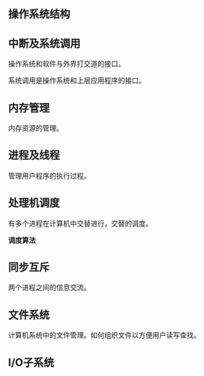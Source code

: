 ## 操作系统结构
## 中断及系统调用
操作系统和软件与外界打交道的接口。

系统调用是操作系统和上层应用程序的接口。
## 内存管理
内存资源的管理。
## 进程及线程
管理用户程序的执行过程。
## 处理机调度
有多个进程在计算机中交替进行，交替的调度。

**调度算法**
## 同步互斥
两个进程之间的信息交流。
## 文件系统
计算机系统中的文件管理。如何组织文件以方便用户读写查找。
## I/O子系统
